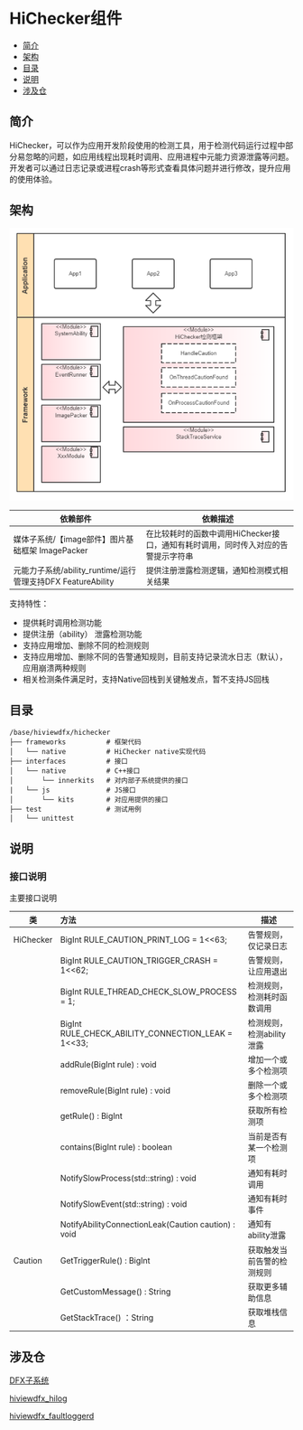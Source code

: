 # HiChecker组件

-   [简介](#section11660541593)
-   [架构](#section161941989596)
-   [目录](#section14197309111)
-   [说明](#section1371113476307)
-   [涉及仓](#section1371113476310)

## 简介<a name="section11660541593"></a>

HiChecker，可以作为应用开发阶段使用的检测工具，用于检测代码运行过程中部分易忽略的问题，如应用线程出现耗时调用、应用进程中元能力资源泄露等问题。开发者可以通过日志记录或进程crash等形式查看具体问题并进行修改，提升应用的使用体验。

## 架构<a name="section161941989596"></a>

 <img src="./figures/HiChecker架构图.png" style="zoom:100%;" />

| 依赖部件                                                    | 依赖描述                                                     |
| ----------------------------------------------------------- | ------------------------------------------------------------ |
| 媒体子系统/【image部件】图片基础框架 ImagePacker            | 在比较耗时的函数中调用HiChecker接口，通知有耗时调用，同时传入对应的告警提示字符串 |
| 元能力子系统/ability_runtime/运行管理支持DFX FeatureAbility | 提供注册泄露检测逻辑，通知检测模式相关结果                   |

支持特性：

- 提供耗时调用检测功能
- 提供注册（ability） 泄露检测功能
- 支持应用增加、删除不同的检测规则
- 支持应用增加、删除不同的告警通知规则，目前支持记录流水日志（默认），应用崩溃两种规则
- 相关检测条件满足时，支持Native回栈到关键触发点，暂不支持JS回栈

## 目录<a name="section14197309111"></a>

```
/base/hiviewdfx/hichecker
├── frameworks          # 框架代码
│   └── native          # HiChecker native实现代码
├── interfaces          # 接口
│   └── native          # C++接口
│       └── innerkits   # 对内部子系统提供的接口
|   └── js              # JS接口
│       └── kits        # 对应用提供的接口
├── test                # 测试用例
│   └── unittest            
```



## 说明<a name="section1371113476307"></a>
### 接口说明

主要接口说明

| 类        | 方法                                                | 描述                       |
| --------- | :-------------------------------------------------- | -------------------------- |
| HiChecker | BigInt RULE_CAUTION_PRINT_LOG = 1<<63;              | 告警规则，仅记录日志       |
|           | BigInt RULE_CAUTION_TRIGGER_CRASH = 1<<62;          | 告警规则，让应用退出       |
|           | BigInt RULE_THREAD_CHECK_SLOW_PROCESS = 1;          | 检测规则，检测耗时函数调用 |
|           | BigInt RULE_CHECK_ABILITY_CONNECTION_LEAK = 1<<33;  | 检测规则，检测ability泄露  |
|           | addRule(BigInt rule) : void                         | 增加一个或多个检测项       |
|           | removeRule(BigInt rule) : void                      | 删除一个或多个检测项       |
|           | getRule() : BigInt                                  | 获取所有检测项             |
|           | contains(BigInt rule) : boolean                     | 当前是否有某一个检测项     |
|           | NotifySlowProcess(std::string) : void               | 通知有耗时调用             |
|           | NotifySlowEvent(std::string) : void                 | 通知有耗时事件             |
|           | NotifyAbilityConnectionLeak(Caution caution) : void | 通知有ability泄露          |
| Caution   | GetTriggerRule() : BigInt                           | 获取触发当前告警的检测规则 |
|           | GetCustomMessage() : String                         | 获取更多辅助信息           |
|           | GetStackTrace() ：String                            | 获取堆栈信息               |

## 涉及仓<a name="section1371113476310"></a>

[DFX子系统](https://gitee.com/openharmony/docs/blob/master/zh-cn/readme/DFX子系统.md)

[hiviewdfx_hilog](https://gitee.com/openharmony/hiviewdfx_hilog/blob/master/README_zh.md)

[hiviewdfx_faultloggerd](https://gitee.com/openharmony/hiviewdfx_faultloggerd/blob/master/README_zh.md)
